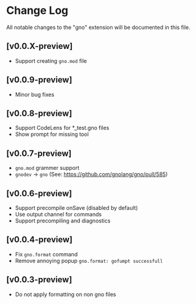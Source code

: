# Change Log

All notable changes to the "gno" extension will be documented in this file.

## [v0.0.X-preview]
- Support creating `gno.mod` file

## [v0.0.9-preview]
- Minor bug fixes

## [v0.0.8-preview]
- Support CodeLens for *_test.gno files
- Show prompt for missing tool

## [v0.0.7-preview]
- `gno.mod` grammer support 
- `gnodev` -> `gno` (See: https://github.com/gnolang/gno/pull/585)

## [v0.0.6-preview]
- Support precompile onSave (disabled by default)
- Use output channel for commands
- Support precompiling and diagnostics

## [v0.0.4-preview]

- Fix `gno.format` command
- Remove annoying popup `gno.format: gofumpt successfull`

## [v0.0.3-preview]

- Do not apply formatting on non gno files
